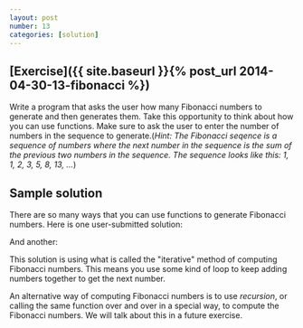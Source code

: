 ```yaml
---
layout: post
number: 13
categories: [solution]
---
```


## [Exercise]({{ site.baseurl }}{% post_url 2014-04-30-13-fibonacci %})

Write a program that asks the user how many Fibonacci numbers to generate and then generates them. Take this opportunity to think about how you can use functions. Make sure to ask the user to enter the number of numbers in the sequence to generate.(_Hint: The Fibonacci seqence is a sequence of numbers where the next number in the sequence is the sum of the previous two numbers in the sequence. The sequence looks like this: 1, 1, 2, 3, 5, 8, 13, ..._)

## Sample solution

There are so many ways that you can use functions to generate Fibonacci numbers. Here is one user-submitted solution:

<script src="https://gist.github.com/anonymous/d470f920048b0d879cb5.js"></script>

And another:

<script src="https://gist.github.com/avillareal98/3b29bb72e35d01bd5bf4.js"></script>

This solution is using what is called the "iterative" method of computing Fibonacci numbers. This means you use some kind of loop to keep adding numbers together to get the next number. 

An alternative way of computing Fibonacci numbers is to use *recursion*, or calling the same function over and over in a special way, to compute the Fibonacci numbers. We will talk about this in a future exercise.